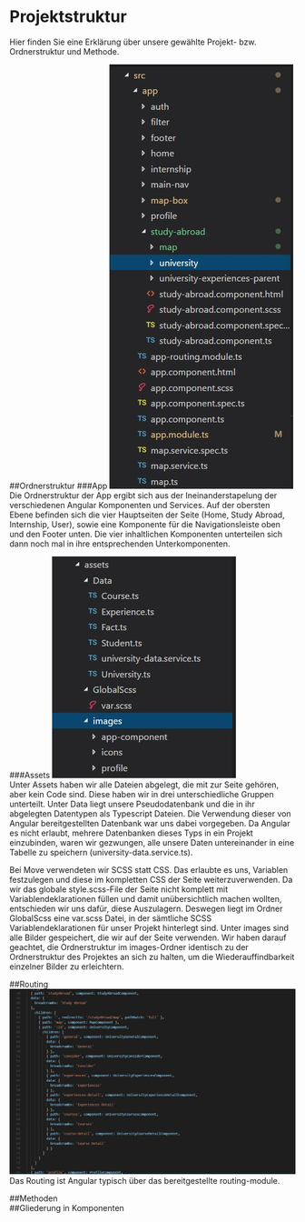# Projektstruktur
Hier finden Sie eine Erklärung über unsere gewählte Projekt- bzw. Ordnerstruktur und Methode. 

##Ordnerstruktur
###App
![Screenshot](img/structure/src.jpg) <br>
Die Ordnerstruktur der App ergibt sich aus der Ineinanderstapelung der verschiedenen Angular Komponenten und Services.
Auf der obersten Ebene befinden sich die vier Hauptseiten der Seite (Home, Study Abroad, Internship, User), sowie eine Komponente für die Navigationsleiste oben und den Footer unten. Die vier inhaltlichen Komponenten unterteilen sich dann noch mal in ihre entsprechenden Unterkomponenten.

###Assets
![Screenshot](img/structure/assets.jpg) <br>
Unter Assets haben wir alle Dateien abgelegt, die mit zur Seite gehören, aber kein Code sind. Diese haben wir in drei unterschiedliche Gruppen unterteilt.
Unter Data liegt unsere Pseudodatenbank und die in ihr abgelegten Datentypen als Typescript Dateien. Die Verwendung dieser von Angular bereitgestellten Datenbank war uns dabei vorgegeben.
Da Angular es nicht erlaubt, mehrere Datenbanken dieses Typs in ein Projekt einzubinden, waren wir gezwungen, alle unsere Daten untereinander in eine Tabelle zu speichern (university-data.service.ts).  

Bei Move verwendeten wir SCSS statt CSS. Das erlaubte es uns, Variablen festzulegen und diese im kompletten CSS der Seite weiterzuverwenden. Da wir das globale style.scss-File der Seite nicht komplett mit Variablendeklarationen füllen und damit unübersichtlich machen wollten, entschieden wir uns dafür, diese Auszulagern. Deswegen liegt im Ordner GlobalScss eine var.scss Datei, in der sämtliche SCSS Variablendeklarationen für unser Projekt hinterlegt sind.
Unter images sind alle Bilder gespeichert, die wir auf der Seite verwenden. Wir haben darauf geachtet, die Ordnerstruktur im images-Ordner identisch zu der Ordnerstruktur des Projektes an sich zu halten, um die Wiederauffindbarkeit einzelner Bilder zu erleichtern.

##Routing 
![Screenshot](img/structure/routing.jpg)
Das Routing ist Angular typisch über das bereitgestellte routing-module.

##Methoden  
##Gliederung in Komponenten 